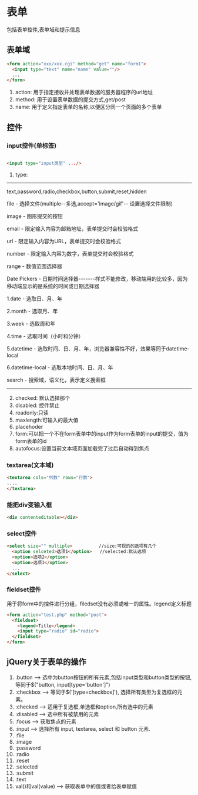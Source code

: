 # 表单

包括表单控件,表单域和提示信息

## 表单域

```html
<form action="xxx/xxx.cgi" method="get" name="form1">
  <input type="text" name="name" value=""/>
  ...
</form>
```
1. action: 用于指定接收并处理表单数据的服务器程序的url地址
2. method: 用于设置表单数据的提交方式,get/post
3. name: 用于定义指定表单的名称,以便区分同一个页面的多个表单


## 控件
### input控件(单标签)

```html

<input type="input类型" .../>
```
1. type:
***
text,password,radio,checkbox,button,submit,reset,hidden

file - 选择文件(multiple--多选,accept='image/gif'-- 设置选择文件限制)

image - 图形提交的按钮

email - 限定输入内容为邮箱地址，表单提交时会校验格式

url - 限定输入内容为URL，表单提交时会校验格式

number - 限定输入内容为数字，表单提交时会校验格式

range - 数值范围选择器

Date Pickers - 日期时间选择器-------样式不能修改，移动端用的比较多，因为移动端显示的是系统的时间或日期选择器

1.date - 选取日、月、年

2.month - 选取月、年

3.week - 选取周和年

4.time - 选取时间（小时和分钟）

5.datetime - 选取时间、日、月、年，浏览器兼容性不好，效果等同于datetime-local

6.datetime-local - 选取本地时间、日、月、年

search - 搜索域，语义化，表示定义搜索框

***

2. checked: 默认选择那个
3. disabled: 控件禁止
4. readonly:只读
5. maxlength:可输入的最大值
6. placehoder
7. form:可以把一个不在form表单中的input作为form表单的input的提交，值为form表单的id
8. autofocus:设置当前文本域页面加载完了过后自动得到焦点

### textarea(文本域)

```html
<textarea cols="列数" rows="行数">
....
</textarea>
```
### 能把div变输入框

```html
<div contenteditable></div>
```

### select控件

```html
<select size="" multiple>          //size:可视的的选项有几个
  <option selceted>选项1</option>   //selected:默认选项
  <option>选项2</option>
  <option>选项3</option>
  ...
</select>
```

### fieldset控件

用于将form中的控件进行分组，filedset没有必须或唯一的属性。legend定义标题

```html
<form action="test.php" method="post">
  <fieldset>
    <legend>Title</legend>
    <input type="radio" id="radio">
  </fieldset>
</form>
```

## jQuery关于表单的操作

1. :button --> 选中为button按钮的所有元素,包括input类型和button类型的按钮,等同于$("button, input[type='button']")
2. :checkbox --> 等同于$('[type=checkbox]'), 选择所有类型为复选框的元素。
3. :checked --> 适用于复选框,单选框和option,所有选中的元素
4. :disabled --> 选中所有被禁用的元素
5. :focus --> 获取焦点的元素
6. :input --> 选择所有 input, textarea, select 和 button 元素.
7. :file
8. :image
9. :password
10. :radio
11. :reset
12. :selected
13. :submit
14. :text
15. val()和val(value) --> 获取表单中的值或者给表单赋值
